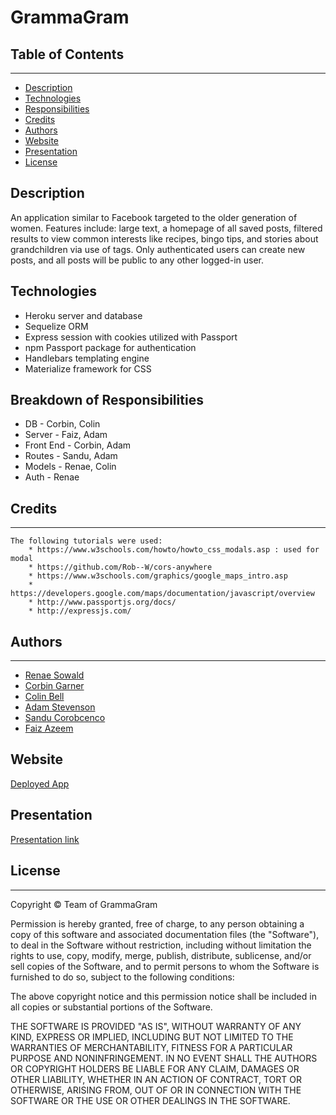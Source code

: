 # GrammaGram

## Table of Contents
---
* [Description](#Description)
* [Technologies](#Technologies)
* [Responsibilities](#Responsibilities)
* [Credits](#Credits)
* [Authors](#Authors)
* [Website](#Website)
* [Presentation](#Presentation)
* [License](#License)


## Description
An application similar to Facebook targeted to the older generation of women. Features include: large text, a homepage of all saved posts, filtered results to view common interests like recipes, bingo tips, and stories about grandchildren via use of tags. Only authenticated users can create new posts, and all posts will be public to any other logged-in user.


## Technologies
- Heroku server and database
- Sequelize ORM 
- Express session with cookies utilized with Passport
- npm Passport package for authentication
- Handlebars templating engine
- Materialize framework for CSS


## Breakdown of Responsibilities
- DB - Corbin, Colin
- Server - Faiz, Adam
- Front End - Corbin, Adam
- Routes - Sandu, Adam
- Models - Renae, Colin
- Auth - Renae


## Credits
---
    The following tutorials were used: 
        * https://www.w3schools.com/howto/howto_css_modals.asp : used for modal 
        * https://github.com/Rob--W/cors-anywhere
        * https://www.w3schools.com/graphics/google_maps_intro.asp
        * https://developers.google.com/maps/documentation/javascript/overview
        * http://www.passportjs.org/docs/
        * http://expressjs.com/


## Authors
---

* [Renae Sowald](https://github.com/rsowald)
* [Corbin Garner](https://github.com/CorbinGar)
* [Colin Bell](https://github.com/cobell206)
* [Adam Stevenson](https://github.com/adams1971)
* [Sandu Corobcenco](https://github.com/SanduCorobcenco)
* [Faiz Azeem]()



## Website
[Deployed App](https://boiling-savannah-28129.herokuapp.com/)



## Presentation
[Presentation link](https://docs.google.com/presentation/d/1B-19lRdhvp6s91-gsmMX1TgWIsy4drI3xcImLyIlg5k/edit?ts=6068a46a)


## License
---
Copyright © Team of GrammaGram

Permission is hereby granted, free of charge, to any person obtaining a copy of this software and associated documentation files (the "Software"), to deal in the Software without restriction, including without limitation the rights to use, copy, modify, merge, publish, distribute, sublicense, and/or sell copies of the Software, and to permit persons to whom the Software is furnished to do so, subject to the following conditions:

The above copyright notice and this permission notice shall be included in all copies or substantial portions of the Software.

THE SOFTWARE IS PROVIDED "AS IS", WITHOUT WARRANTY OF ANY KIND, EXPRESS OR IMPLIED, INCLUDING BUT NOT LIMITED TO THE WARRANTIES OF MERCHANTABILITY, FITNESS FOR A PARTICULAR PURPOSE AND NONINFRINGEMENT. IN NO EVENT SHALL THE AUTHORS OR COPYRIGHT HOLDERS BE LIABLE FOR ANY CLAIM, DAMAGES OR OTHER LIABILITY, WHETHER IN AN ACTION OF CONTRACT, TORT OR OTHERWISE, ARISING FROM, OUT OF OR IN CONNECTION WITH THE SOFTWARE OR THE USE OR OTHER DEALINGS IN THE SOFTWARE.

